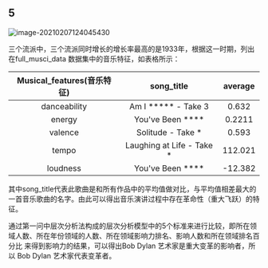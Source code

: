 ## 5

![image-20210207124045430](D:/yh_2y%25E8%25AE%25A1%25E7%25AE%2597%25E6%259C%25BA%25E9%25A2%2598%25E4%25BA%258C/3%2520%25E6%2595%25B0%25E5%25AD%25A6%25E5%25BB%25BA%25E6%25A8%25A1/2021%2520%25E7%25BE%258E%25E8%25B5%259B/D/image-20210207124045430.png)

三个流派中，三个流派同时增长的增长率最高的是1933年，根据这一时期，列出在full_musci_data 数据集中的音乐特征，如表格所示：

| Musical_features(音乐特征) |        song_title         | average |
| :------------------------: | :-----------------------: | :-----: |
|        danceability        |    Am I ***** - Take 3    |  0.632  |
|           energy           |     You've Been ****      | 0.2211  |
|          valence           |     Solitude - Take *     |  0.593  |
|           tempo            | Laughing at Life - Take * | 112.021 |
|          loudness          |     You've Been ****      | -12.382 |

其中song_title代表此歌曲是和所有作品中的平均值做对比，与平均值相差最大的一首音乐歌曲的名字。由此可以得出音乐演讲过程中存在革命性（重大飞跃）的特征。



通过第一问中层次分析法构成的层次分析模型中的5个标准来进行比较，即所在领域人数、所在年份领域的人数、所在领域影响力排名、影响人数和所在领域排名百分比 来得到影响力的结果，可以得出Bob Dylan 艺术家是重大变革的影响者，所以 Bob Dylan 艺术家代表变革者。